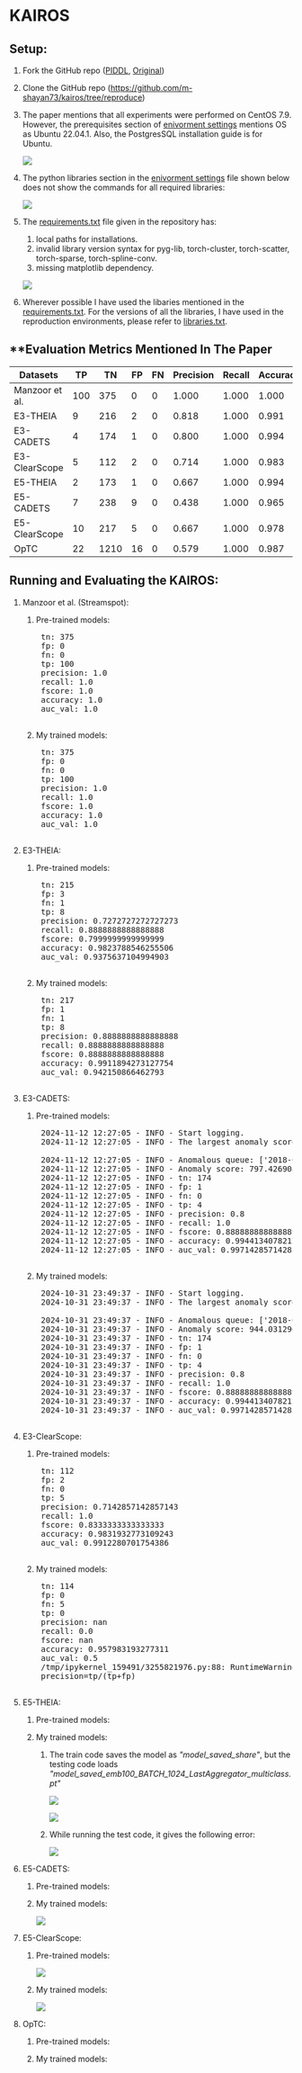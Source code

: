 # **KAIROS**

## **Setup:**

1) Fork the GitHub repo ([PIDDL](https://github.com/PIDDL/kairos), [Original](https://github.com/ProvenanceAnalytics/kairos))

2) Clone the GitHub repo (https://github.com/m-shayan73/kairos/tree/reproduce)

3) The paper mentions that all experiments were performed on CentOS 7.9. However, the prerequisites section of [enivorment settings](https://github.com/m-shayan73/kairos/blob/reproduce/DARPA/settings/environment-settings.md) mentions OS as Ubuntu 22.04.1. Also, the PostgresSQL installation guide is for Ubuntu.

    ![](./assets/prerequisites.png)

4) The python libraries section in the [enivorment settings](https://github.com/m-shayan73/kairos/blob/reproduce/DARPA/settings/environment-settings.md) file shown below does not show the commands for all required libraries:

    ![](./assets/python_libs.png)

5) The [requirements.txt](https://github.com/m-shayan73/kairos/blob/reproduce/DARPA/settings/requirements.txt) file given in the repository has:

    1) local paths for installations.
    2) invalid library version syntax for pyg-lib, torch-cluster, torch-scatter, torch-sparse, torch-spline-conv.
    3) missing matplotlib dependency.

    ![](./assets/requirements.png)

6) Wherever possible I have used the libaries mentioned in the [requirements.txt](https://github.com/m-shayan73/kairos/blob/reproduce/DARPA/settings/requirements.txt). For the versions of all the libraries, I have used in the reproduction environments, please refer to [libraries.txt](./libraries.txt).


## **Evaluation Metrics Mentioned In The Paper

<div align="center">

| Datasets       | TP  | TN   | FP | FN | Precision | Recall | Accuracy | AUC  |
|----------------|-----|------|----|----|-----------|--------|----------|------|
| Manzoor et al. | 100 | 375  | 0  | 0  | 1.000     | 1.000  | 1.000    | 1.000|
| E3-THEIA       | 9   | 216  | 2  | 0  | 0.818     | 1.000  | 0.991    | 0.995|
| E3-CADETS      | 4   | 174  | 1  | 0  | 0.800     | 1.000  | 0.994    | 0.997|
| E3-ClearScope  | 5   | 112  | 2  | 0  | 0.714     | 1.000  | 0.983    | 0.991|
| E5-THEIA       | 2   | 173  | 1  | 0  | 0.667     | 1.000  | 0.994    | 0.997|
| E5-CADETS      | 7   | 238  | 9  | 0  | 0.438     | 1.000  | 0.965    | 0.982|
| E5-ClearScope  | 10  | 217  | 5  | 0  | 0.667     | 1.000  | 0.978    | 0.989|
| OpTC           | 22  | 1210 | 16 | 0  | 0.579     | 1.000  | 0.987    | 0.993|

</div>


## **Running and Evaluating the KAIROS:**

1) Manzoor et al. (Streamspot):

    1) Pre-trained models:

        <pre>
        tn: 375
        fp: 0
        fn: 0
        tp: 100
        precision: 1.0
        recall: 1.0
        fscore: 1.0
        accuracy: 1.0
        auc_val: 1.0
        </pre>

    2) My trained models:

        <pre>
        tn: 375
        fp: 0
        fn: 0
        tp: 100
        precision: 1.0
        recall: 1.0
        fscore: 1.0
        accuracy: 1.0
        auc_val: 1.0
        </pre>


2) E3-THEIA:

    1) Pre-trained models:

        <pre>
        tn: 215
        fp: 3
        fn: 1
        tp: 8
        precision: 0.7272727272727273
        recall: 0.8888888888888888
        fscore: 0.7999999999999999
        accuracy: 0.9823788546255506
        auc_val: 0.9375637104994903
        </pre>

    2) My trained models:

        <pre>
        tn: 217
        fp: 1
        fn: 1
        tp: 8
        precision: 0.8888888888888888
        recall: 0.8888888888888888
        fscore: 0.8888888888888888
        accuracy: 0.9911894273127754
        auc_val: 0.942150866462793
        </pre>


3) E3-CADETS:

    1) Pre-trained models:

        <pre style="max-height: 300px; overflow-y: auto;">
        2024-11-12 12:27:05 - INFO - Start logging.
        2024-11-12 12:27:05 - INFO - The largest anomaly score in validation set is: 5.097808539947407

        2024-11-12 12:27:05 - INFO - Anomalous queue: ['2018-04-06 11:03:19.756210028~2018-04-06 11:18:26.126177915.txt', '2018-04-06 11:18:26.126177915~2018-04-06 11:33:35.116170745.txt', '2018-04-06 11:33:35.116170745~2018-04-06 11:48:42.606135188.txt', '2018-04-06 11:48:42.606135188~2018-04-06 12:03:50.186115455.txt', '2018-04-06 12:03:50.186115455~2018-04-06 14:01:32.489584227.txt']
        2024-11-12 12:27:05 - INFO - Anomaly score: 797.426908173961
        2024-11-12 12:27:05 - INFO - tn: 174
        2024-11-12 12:27:05 - INFO - fp: 1
        2024-11-12 12:27:05 - INFO - fn: 0
        2024-11-12 12:27:05 - INFO - tp: 4
        2024-11-12 12:27:05 - INFO - precision: 0.8
        2024-11-12 12:27:05 - INFO - recall: 1.0
        2024-11-12 12:27:05 - INFO - fscore: 0.888888888888889
        2024-11-12 12:27:05 - INFO - accuracy: 0.994413407821229
        2024-11-12 12:27:05 - INFO - auc_val: 0.9971428571428572
        </pre>

    2) My trained models:

        <pre style="max-height: 300px; overflow-y: auto;">
        2024-10-31 23:49:37 - INFO - Start logging.
        2024-10-31 23:49:37 - INFO - The largest anomaly score in validation set is: 5.518380539033188

        2024-10-31 23:49:37 - INFO - Anomalous queue: ['2018-04-06 11:03:19.756210028~2018-04-06 11:18:26.126177915.txt', '2018-04-06 11:18:26.126177915~2018-04-06 11:33:35.116170745.txt', '2018-04-06 11:33:35.116170745~2018-04-06 11:48:42.606135188.txt', '2018-04-06 11:48:42.606135188~2018-04-06 12:03:50.186115455.txt', '2018-04-06 12:03:50.186115455~2018-04-06 14:01:32.489584227.txt']
        2024-10-31 23:49:37 - INFO - Anomaly score: 944.0312961730979
        2024-10-31 23:49:37 - INFO - tn: 174
        2024-10-31 23:49:37 - INFO - fp: 1
        2024-10-31 23:49:37 - INFO - fn: 0
        2024-10-31 23:49:37 - INFO - tp: 4
        2024-10-31 23:49:37 - INFO - precision: 0.8
        2024-10-31 23:49:37 - INFO - recall: 1.0
        2024-10-31 23:49:37 - INFO - fscore: 0.888888888888889
        2024-10-31 23:49:37 - INFO - accuracy: 0.994413407821229
        2024-10-31 23:49:37 - INFO - auc_val: 0.9971428571428572
        </pre>



4) E3-ClearScope:

    1) Pre-trained models:

        <pre>
        tn: 112
        fp: 2
        fn: 0
        tp: 5
        precision: 0.7142857142857143
        recall: 1.0
        fscore: 0.8333333333333333
        accuracy: 0.9831932773109243
        auc_val: 0.9912280701754386
        </pre>

    2) My trained models:

        <pre>
        tn: 114
        fp: 0
        fn: 5
        tp: 0
        precision: nan
        recall: 0.0
        fscore: nan
        accuracy: 0.957983193277311
        auc_val: 0.5
        /tmp/ipykernel_159491/3255821976.py:88: RuntimeWarning: invalid value encountered in long_scalars
        precision=tp/(tp+fp)
        </pre>


5) E5-THEIA:

    1) Pre-trained models:

    2) My trained models:

        1) The train code saves the model as *"model_saved_share"*, but the testing code loads *"model_saved_emb100_BATCH_1024_LastAggregator_multiclass.pt"*

            ![](./assets/theia_e5_train_model_save.png)

            ![](./assets/theia_e5_test_model_load_error.png)

        2) While running the test code, it gives the following error:

            ![](./assets/theia_e5_trained_scratch_test_error.png)


6) E5-CADETS:

    1) Pre-trained models:

    2) My trained models:

        ![](./assets/cadets_e5_trained_scratch_test_error.png)



7) E5-ClearScope:

    1) Pre-trained models:

        ![](./assets/results_clearscope_e5_pretrained.png)

    2) My trained models:

        ![](./assets/results_clearscope_e5_trained_scratch.png)

8) OpTC:

    1) Pre-trained models:

    2) My trained models: